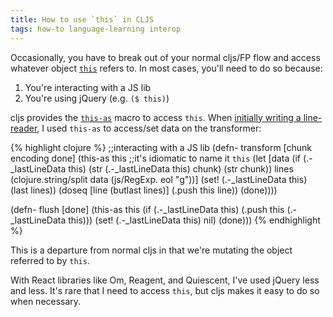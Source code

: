 ```yaml
---
title: How to use `this` in CLJS
tags: how-to language-learning interop
---
```


Occasionally, you have to break out of your normal cljs/FP flow and access whatever object [`this`][msdn-this] refers to. In most cases, you'll need to do so because:

1. You're interacting with a JS lib
2. You're using jQuery (e.g. `($ this)`)

cljs provides the [`this-as`][this-as] macro to access `this`. When [initially writing a line-reader][line-reader], I used `this-as` to access/set data on the transformer:

{% highlight clojure %}
;;interacting with a JS lib
(defn- transform [chunk encoding done]
  (this-as this ;;it's idiomatic to name it `this`
    (let [data (if (.-_lastLineData this)
                 (str (.-_lastLineData this) chunk)
                 (str chunk))
          lines (clojure.string/split data (js/RegExp. eol "g"))]
      (set! (.-_lastLineData this) (last lines))
      (doseq [line (butlast lines)]
        (.push this line))
      (done))))

(defn- flush [done]
  (this-as this
    (if (.-_lastLineData this)
      (.push this (.-_lastLineData this)))
    (set! (.-_lastLineData this) nil)
    (done)))
{% endhighlight %}

This is a departure from normal cljs in that we're mutating the object referred to by `this`.

With React libraries like Om, Reagent, and Quiescent, I've used jQuery less and less. It's rare that I need to access `this`, but cljs makes it easy to do so when necessary.

[this-as]: https://github.com/cljsinfo/api-refs/blob/catalog/refs/cljs.core_this-as.md
[msdn-this]: https://developer.mozilla.org/en-US/docs/Web/JavaScript/Reference/Operators/this
[line-reader]: http://clojurescriptmadeeasy.com/blog/cljs-read-files-line-by-line-on-nodejs.html
